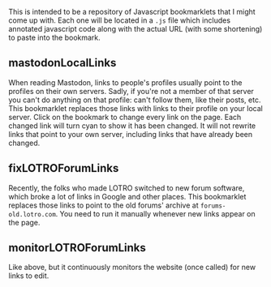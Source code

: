 This is intended to be a repository of Javascript bookmarklets that I
might come up with.  Each one will be located in a `.js` file which
includes annotated javascript code along with the actual URL (with
some shortening) to paste into the bookmark.

## mastodonLocalLinks
When reading Mastodon, links to people's profiles usually point to the
profiles on their own servers.  Sadly, if you're not a member of that
server you can't do anything on that profile: can't follow them, like
their posts, etc.  This bookmarklet replaces those links with links to
their profile on your local server.  Click on the bookmark to change
every link on the page.  Each changed link will turn cyan to show it
has been changed.  It will not rewrite links that point to your own
server, including links that have already been changed.

## fixLOTROForumLinks
Recently, the folks who made LOTRO switched to new forum software,
which broke a lot of links in Google and other places. This
bookmarklet replaces those links to point to the old forums' archive
at `forums-old.lotro.com`.  You need to run it manually whenever new
links appear on the page.

## monitorLOTROForumLinks
Like above, but it continuously monitors the website (once called) for
new links to edit.


